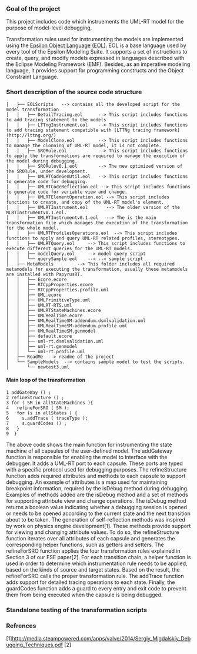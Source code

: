 ### Goal of the project
This project includes code which instruements the UML-RT model for the purpose of model-level debugging, 

Transformation rules used for instrumenting the models are implemented using the 
[Epsilon Object Language (EOL)](https://www.eclipse.org/epsilon/doc/eol/). 
EOL is a base language used by every tool of the Epsilon Modeling Suite. 
It supports a set of instructions to create, query, and modify models expressed in
languages described with the Eclipse Modeling Framework (EMF). 
Besides, as an imperative modeling language, it provides support for programming 
constructs and the Object Constraint Language. 

### Short description of the source code structure
```
│   ├── EOLScripts   --> contains all the developed script for the model transformation
│   │   ├── DetailTracing.eol      --> This script includes functions to add tracing statement to the models
│   │   ├── LTTngInstrument.eol    --> This script includes functions to add tracing statement compatible with [LTTNg tracing framework](http://lttng.org/)
│   │   ├── ModelClone.eol         --> This script includes functions to manage the clonning of UML-RT model, it is not complete.
│   │   ├── SRORule.eol            --> This script includes functions to apply the transformations are required to manage the execution of the model during debugging.
│   │   ├── SRORulev0.1.eol        --> The new optimized version of the SRORule, under development.
│   │   ├── UMLRTCodeGenUtil.eol   --> This script includes functions to generate code for debugging. 
│   │   ├── UMLRTCodeReflection.eol --> This script includes functions to generate code for veriable view and change. 
│   │   ├── UMLRTElementOperation.eol --> This script includes functions to create, and copy of the UML-RT model's element.
│   │   ├── UMLRTInstrument.eol       --> The older version of the MLRTInstrumentv0.1.eol.
│   │   ├── UMLRTInstrumentv0.1.eol   --> The is the main transformation file which manages the execution of the transformation for the whole model.
│   │   ├── UMLRTProfilesOperations.eol  --> This script includes functions to apply and query UML-RT related profiles, stereotypes.
│   │   ├── UMLRTQuery.eol     --> This script includes functions to execute different queries for the UML-RT models.
│   │   ├── modelQuery.eol     --> model query script
│   │   └── querySample.eol    --> --> sample script
│   ├── MetaModels         --> This folder includes all required metamodels for executing the transformation, usually these metamodels are installed with PapyrusRT.
│   │   ├── Ecore.ecore
│   │   ├── RTCppProperties.ecore
│   │   ├── RTCppProperties.profile.uml
│   │   ├── UML.ecore
│   │   ├── UMLPrimitiveType.uml
│   │   ├── UMLRT-RTS.uml
│   │   ├── UMLRTStateMachines.ecore
│   │   ├── UMLRealTime.ecore
│   │   ├── UMLRealTimeSM-addendum.dsmlvalidation.uml
│   │   ├── UMLRealTimeSM-addendum.profile.uml
│   │   ├── UMLRealTimeSM.genmodel
│   │   ├── default.ecore
│   │   ├── uml-rt.dsmlvalidation.uml
│   │   ├── uml-rt.genmodel
│   │   └── uml-rt.profile.uml
│   ├── ReadMe  --> readme of the project
│   └── SampleModels  --> contains sample model to test the scripts.
│       └── newtest3.uml

```

#### Main loop of the transformation
```
1 addGateWay () ;
2 refineStructure () ;
3 for ( SM in allStateMachines ){
4   refineForSRO ( SM );
5   for (s in allStates ) {
6     s.addTrace ( traceType );
7     s.guardCodes () ;
8   }
9  }
```

The above code shows the main function for instrumenting the
state machine of all capsules of the user-defined model. The
addGateway function is responsible for enabling the model
to interface with the debugger. It adds a UML-RT port to
each capsule. These ports are typed with a specific protocol
used for debugging purposes. The refineStructure function
adds required attributes and methods to each capsule
to support debugging. An example of attributes is a map used 
for maintaining breakpoint information, required by
the isDebug method during debugging. Examples of methods
added are the isDebug method and a set of methods
for supporting attribute view and change operations. The
isDebug method returns a boolean value indicating whether
a debugging session is opened or needs to be opened according
to the current state and the next transition about
to be taken. The generation of self-reflection methods was
inspired by work on physics engine development[1].  These
methods provide support for viewing and changing attribute
values. To do so, the refineStructure function iterates
over all attributes of each capsule and generates the corresponding
helper functions, such as getters and setters. The
refineForSRO function applies the four transformation rules
explained in Section 3 of our FSE paper[2]. For each transition chain, a helper
function is used in order to determine which instrumentation
rule needs to be applied, based on the kinds of source
and target states. Based on the result, the refineForSRO
calls the proper transformation rule. The addTrace function
adds support for detailed tracing operations to each state.
Finally, the guardCodes function adds a guard to every entry
and exit code to prevent them from being executed when
the capsule is being debugged.


### Standalone testing of the transformation scripts
### Refrences
[1]http://media.steampowered.com/apps/valve/2014/Sergiy_Migdalskiy_Debugging_Techniques.pdf
[2]

